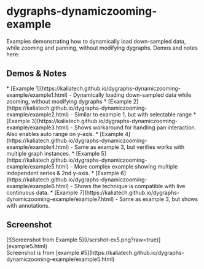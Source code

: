 dygraphs-dynamiczooming-example
===============================

Examples demonstrating how to dynamically load down-sampled data, while zooming and panning, without modifying dygraphs. Demos and notes here:

<h2>Demos &amp; Notes</h2>
 * [Example 1](https://kaliatech.github.io/dygraphs-dynamiczooming-example/example1.html) -
  Dynamically loading down-sampled data while zooming, without modifying dygraphs
 * [Example 2](https://kaliatech.github.io/dygraphs-dynamiczooming-example/example2.html) -
  Similar to example 1, but with selectable range
 * [Example 3](https://kaliatech.github.io/dygraphs-dynamiczooming-example/example3.html) - 
 Shows workaround for handling pan interaction. Also enables auto range on y-axis.
 * [Example 4](https://kaliatech.github.io/dygraphs-dynamiczooming-example/example4.html) - 
 Same as example 3, but verifies works with multiple graph instances.
 * [Example 5](https://kaliatech.github.io/dygraphs-dynamiczooming-example/example5.html) - 
 More complex example showing multiple independent series & 2nd y-axis.
 * [Example 6](https://kaliatech.github.io/dygraphs-dynamiczooming-example/example6.html) - 
 Shows the technique is compatible with live continuous data.
 * [Example 7](https://kaliatech.github.io/dygraphs-dynamiczooming-example/example7.html) - 
 Same as example 3, but shows with annotations.
 
 <h2>Screenshot</h2>
 [![Screenshot from Example 5](i/scrshot-ex5.png?raw=true)](example5.html)<br>
 Screenshot is from [example #5](https://kaliatech.github.io/dygraphs-dynamiczooming-example/example5.html)

